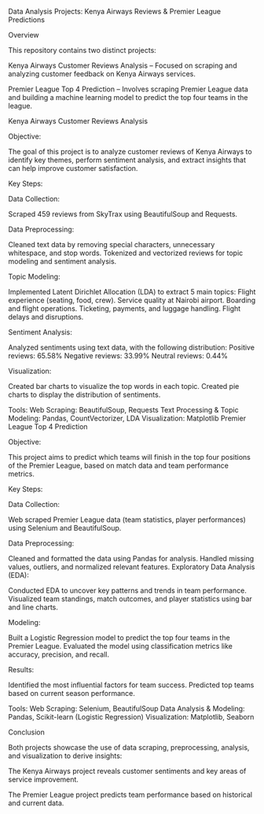 Data Analysis Projects: Kenya Airways Reviews & Premier League Predictions

Overview

This repository contains two distinct projects:

Kenya Airways Customer Reviews Analysis – Focused on scraping and analyzing customer feedback on Kenya Airways services.

Premier League Top 4 Prediction – Involves scraping Premier League data and building a machine learning model to predict the top four teams in the league.

Kenya Airways Customer Reviews Analysis

Objective:

The goal of this project is to analyze customer reviews of Kenya Airways to identify key themes, perform sentiment analysis, and extract insights that can help improve customer satisfaction.

Key Steps:

Data Collection:

Scraped 459 reviews from SkyTrax using BeautifulSoup and Requests.

Data Preprocessing:

Cleaned text data by removing special characters, unnecessary whitespace, and stop words.
Tokenized and vectorized reviews for topic modeling and sentiment analysis.

Topic Modeling:

Implemented Latent Dirichlet Allocation (LDA) to extract 5 main topics:
Flight experience (seating, food, crew).
Service quality at Nairobi airport.
Boarding and flight operations.
Ticketing, payments, and luggage handling.
Flight delays and disruptions.

Sentiment Analysis:

Analyzed sentiments using text data, with the following distribution:
Positive reviews: 65.58%
Negative reviews: 33.99%
Neutral reviews: 0.44%

Visualization:

Created bar charts to visualize the top words in each topic.
Created pie charts to display the distribution of sentiments.

Tools:
Web Scraping: BeautifulSoup, Requests
Text Processing & Topic Modeling: Pandas, CountVectorizer, LDA
Visualization: Matplotlib
Premier League Top 4 Prediction

Objective:

This project aims to predict which teams will finish in the top four positions of the Premier League, based on match data and team performance metrics.

Key Steps:

Data Collection:

Web scraped Premier League data (team statistics, player performances) using Selenium and BeautifulSoup.

Data Preprocessing:


Cleaned and formatted the data using Pandas for analysis.
Handled missing values, outliers, and normalized relevant features.
Exploratory Data Analysis (EDA):

Conducted EDA to uncover key patterns and trends in team performance.
Visualized team standings, match outcomes, and player statistics using bar and line charts.

Modeling:

Built a Logistic Regression model to predict the top four teams in the Premier League.
Evaluated the model using classification metrics like accuracy, precision, and recall.

Results:

Identified the most influential factors for team success.
Predicted top teams based on current season performance.

Tools:
Web Scraping: Selenium, BeautifulSoup
Data Analysis & Modeling: Pandas, Scikit-learn (Logistic Regression)
Visualization: Matplotlib, Seaborn

Conclusion

Both projects showcase the use of data scraping, preprocessing, analysis, and visualization to derive insights:

The Kenya Airways project reveals customer sentiments and key areas of service improvement.

The Premier League project predicts team performance based on historical and current data.
